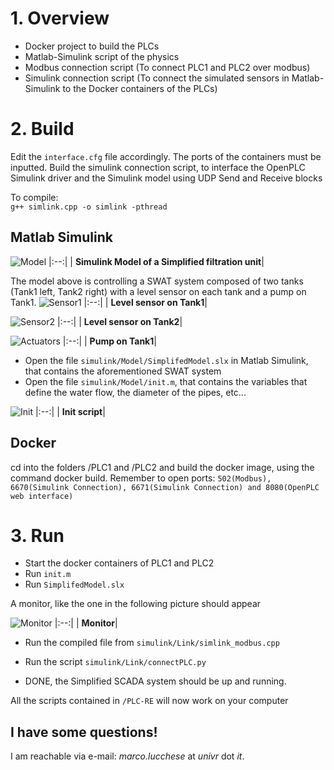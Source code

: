 
# 1. Overview
- Docker project to build the PLCs
- Matlab-Simulink script of the physics
- Modbus connection script (To connect PLC1 and PLC2 over modbus)
- Simulink connection script (To connect the simulated sensors in Matlab-Simulink to the Docker containers of the PLCs)


# 2. Build
Edit the `interface.cfg` file accordingly. The ports of the containers must be inputted.
Build the simulink connection script, to interface the OpenPLC Simulink driver and the Simulink model using UDP Send and Receive blocks

To compile:  
`g++ simlink.cpp -o simlink -pthread`

## Matlab Simulink
![Model](/TestBED/simulink/Images/SimulinkSimplifiedModel.png "Simulink Simplified Model")
|:--:|
| <b>Simulink Model of a Simplified filtration unit</b>|

The model above is controlling a SWAT system composed of two tanks (Tank1 left, Tank2 right) with a level sensor on each tank and a pump on Tank1.
![Sensor1](/TestBED/simulink/Images/Sensor1OUT.png "Sensor1")
|:--:|
| <b>Level sensor on Tank1</b>|


![Sensor2](/TestBED/simulink/Images/Sensor2OUT.png "Sensor2")
|:--:|
| <b>Level sensor on Tank2</b>|


![Actuators](/TestBED/simulink/Images/ActuatorsInputs.png "Actuators")
|:--:|
| <b>Pump on Tank1</b>|


- Open the file `simulink/Model/SimplifedModel.slx` in Matlab Simulink, that contains the aforementioned SWAT system
- Open the file `simulink/Model/init.m`, that contains the variables that define the water flow, the diameter of the pipes, etc...

![Init](/TestBED/simulink/Images/Init.png "Init")
|:--:|
| <b>Init script</b>|

## Docker
cd into the folders /PLC1 and /PLC2 and build the docker image, using the command docker build. Remember to open ports: `502(Modbus), 6670(Simulink Connection), 6671(Simulink Connection) and 8080(OpenPLC web interface)`

# 3. Run

- Start the docker containers of PLC1 and PLC2
- Run `init.m`
- Run `SimplifedModel.slx`


A monitor, like the one in the following picture should appear

![Monitor](/TestBED/simulink/Images/OutputMonitor.png "Monitor")
|:--:|
| <b>Monitor</b>|


- Run the compiled file from `simulink/Link/simlink_modbus.cpp`

- Run the script `simulink/Link/connectPLC.py`

- DONE, the Simplified SCADA system should be up and running. 

All the scripts contained in `/PLC-RE` will now work on your computer

## I have some questions!

I am reachable via e-mail: *marco.lucchese* at *univr* dot *it*.
